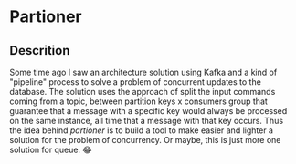 # Partioner

## Descrition

Some time ago I saw an architecture solution using Kafka and a kind of "pipeline" process to solve a problem of concurrent updates to the database. The solution uses the approach of split the input commands coming from a topic, between partition keys x consumers group that guarantee that a message with a specific key would always be processed on the same instance, all time that a message with that key occurs.
Thus the idea behind _partioner_ is to build a tool to make easier and lighter a solution for the problem of concurrency. Or maybe, this is just more one solution for queue. 😂
